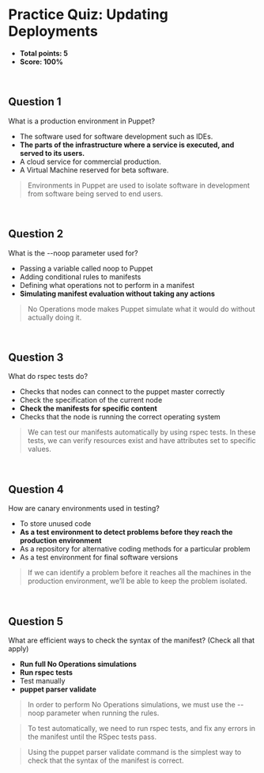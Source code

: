 # Practice Quiz: Updating Deployments
* **Total points: 5**
* **Score: 100%**

<br>

## Question 1

What is a production environment in Puppet?

* The software used for software development such as IDEs.
* **The parts of the infrastructure where a service is executed, and served to its users.**
* A cloud service for commercial production.
* A Virtual Machine reserved for beta software.

> Environments in Puppet are used to isolate software in development from software being served to end users.

<br>

## Question 2

What is the --noop parameter used for?

* Passing a variable called noop to Puppet
* Adding conditional rules to manifests
* Defining what operations not to perform in a manifest
* **Simulating manifest evaluation without taking any actions**

> No Operations mode makes Puppet simulate what it would do without actually doing it.

<br>

## Question 3

What do rspec tests do?

* Checks that nodes can connect to the puppet master correctly
* Check the specification of the current node
* **Check the manifests for specific content**
* Checks that the node is running the correct operating system

> We can test our manifests automatically by using rspec tests. In these tests, we can verify resources exist and have attributes set to specific values.

<br>

## Question 4

How are canary environments used in testing?

* To store unused code
* **As a test environment to detect problems before they reach the production environment**
* As a repository for alternative coding methods for a particular problem
* As a test environment for final software versions

> If we can identify a problem before it reaches all the machines in the production  environment, we’ll be able to keep the problem isolated.

<br>

## Question 5

What are efficient ways to check the syntax of the manifest? (Check all that apply)

* **Run full No Operations simulations**
* **Run rspec tests**
* Test manually
* **puppet parser validate**

> In order to perform No Operations simulations, we must use the --noop parameter when running the rules.

> To test automatically, we need to run rspec tests, and fix any errors in the manifest until the RSpec tests pass.

> Using the puppet parser validate command is the simplest way to check that the syntax of the manifest is correct.
